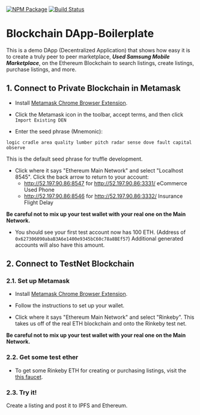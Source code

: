 [![NPM Package](https://img.shields.io/npm/v/dapp-boilerplate.svg?style=flat-square)](https://www.npmjs.com/package/dapp-boilerplate)
[![Build Status](https://img.shields.io/travis/o2oprotocol/dapp-boilerplate.svg?branch=master&style=flat-square)](https://travis-ci.org/o2oprotocol/dapp-boilerplate)

# Blockchain DApp-Boilerplate
This is a demo DApp (Decentralized Application) that shows how easy it is to create a truly peer to peer marketplace, ***Used Samsung Mobile Marketplace***, on the Ethereum Blockchain  to search listings, create listings, purchase listings, and more. 

## 1. Connect to Private Blockchain in Metamask

-  Install [Metamask Chrome Browser Extension](https://metamask.io/).

- Click the Metamask icon in the toolbar, accept terms, and then click `Import Existing DEN`

- Enter the seed phrase (Mnemonic):
```
logic cradle area quality lumber pitch radar sense dove fault capital observe
```
This is the default seed phrase for truffle development.

- Click where it says "Ethereum Main Network" and select "Localhost 8545". Click the back arrow to return to your account:
	- http://52.197.90.86:8547 for http://52.197.90.86:3331/ eCommerce Used Phone
	- http://52.197.90.86:8546 for http://52.197.90.86:3332/ Insurance Flight Delay

 **Be careful not to mix up your test wallet with your real one on the Main Network.**

- You should see your first test account now has 100 ETH. (Address of `0x627306090abaB3A6e1400e9345bC60c78a8BEf57`) Additional generated accounts will also have this amount.

## 2. Connect to TestNet Blockchain

### 2.1. Set up Metamask

  -  Install [Metamask Chrome Browser Extension](https://metamask.io/).

  - Follow the instructions to set up your wallet.

  - Click where it says "Ethereum Main Network" and select "Rinkeby". This takes us off of the real ETH blockchain and onto the Rinkeby test net.

   **Be careful not to mix up your test wallet with your real one on the Main Network.**

### 2.2. Get some test ether

   - To get some Rinkeby ETH for creating or purchasing listings, visit the [this faucet](https://faucet.rinkeby.io/).

### 2.3. Try it!
Create a listing and post it to IPFS and Ethereum.
